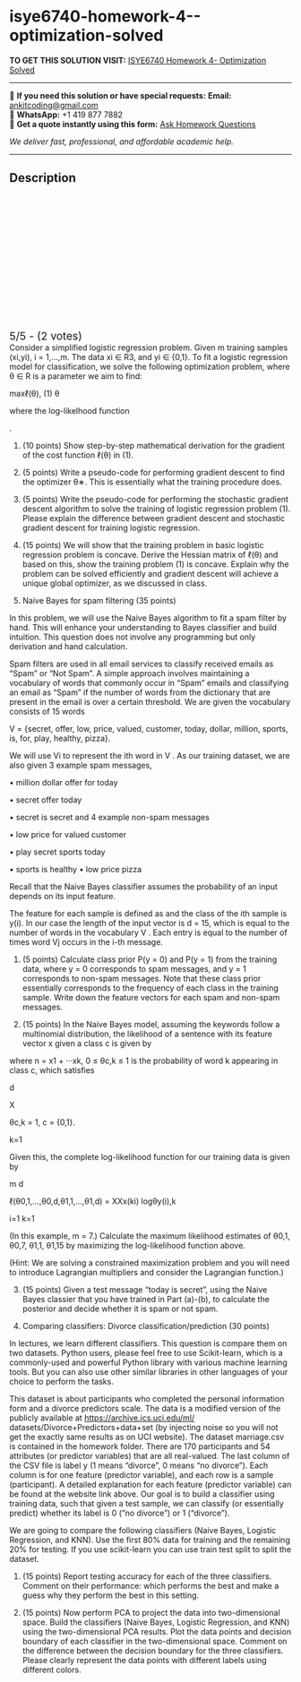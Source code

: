 # isye6740-homework-4--optimization-solved
**TO GET THIS SOLUTION VISIT:** [ISYE6740 Homework 4- Optimization Solved](https://www.ankitcodinghub.com/product/isye6740-1-optimization-35-points-solved/)


---

📩 **If you need this solution or have special requests:** **Email:** ankitcoding@gmail.com  
📱 **WhatsApp:** +1 419 877 7882  
📄 **Get a quote instantly using this form:** [Ask Homework Questions](https://www.ankitcodinghub.com/services/ask-homework-questions/)

*We deliver fast, professional, and affordable academic help.*

---

<h2>Description</h2>



<div class="kk-star-ratings kksr-auto kksr-align-center kksr-valign-top" data-payload="{&quot;align&quot;:&quot;center&quot;,&quot;id&quot;:&quot;121222&quot;,&quot;slug&quot;:&quot;default&quot;,&quot;valign&quot;:&quot;top&quot;,&quot;ignore&quot;:&quot;&quot;,&quot;reference&quot;:&quot;auto&quot;,&quot;class&quot;:&quot;&quot;,&quot;count&quot;:&quot;2&quot;,&quot;legendonly&quot;:&quot;&quot;,&quot;readonly&quot;:&quot;&quot;,&quot;score&quot;:&quot;5&quot;,&quot;starsonly&quot;:&quot;&quot;,&quot;best&quot;:&quot;5&quot;,&quot;gap&quot;:&quot;4&quot;,&quot;greet&quot;:&quot;Rate this product&quot;,&quot;legend&quot;:&quot;5\/5 - (2 votes)&quot;,&quot;size&quot;:&quot;24&quot;,&quot;title&quot;:&quot;ISYE6740 Homework 4- Optimization  Solved&quot;,&quot;width&quot;:&quot;138&quot;,&quot;_legend&quot;:&quot;{score}\/{best} - ({count} {votes})&quot;,&quot;font_factor&quot;:&quot;1.25&quot;}">

<div class="kksr-stars">

<div class="kksr-stars-inactive">
            <div class="kksr-star" data-star="1" style="padding-right: 4px">


<div class="kksr-icon" style="width: 24px; height: 24px;"></div>
        </div>
            <div class="kksr-star" data-star="2" style="padding-right: 4px">


<div class="kksr-icon" style="width: 24px; height: 24px;"></div>
        </div>
            <div class="kksr-star" data-star="3" style="padding-right: 4px">


<div class="kksr-icon" style="width: 24px; height: 24px;"></div>
        </div>
            <div class="kksr-star" data-star="4" style="padding-right: 4px">


<div class="kksr-icon" style="width: 24px; height: 24px;"></div>
        </div>
            <div class="kksr-star" data-star="5" style="padding-right: 4px">


<div class="kksr-icon" style="width: 24px; height: 24px;"></div>
        </div>
    </div>

<div class="kksr-stars-active" style="width: 138px;">
            <div class="kksr-star" style="padding-right: 4px">


<div class="kksr-icon" style="width: 24px; height: 24px;"></div>
        </div>
            <div class="kksr-star" style="padding-right: 4px">


<div class="kksr-icon" style="width: 24px; height: 24px;"></div>
        </div>
            <div class="kksr-star" style="padding-right: 4px">


<div class="kksr-icon" style="width: 24px; height: 24px;"></div>
        </div>
            <div class="kksr-star" style="padding-right: 4px">


<div class="kksr-icon" style="width: 24px; height: 24px;"></div>
        </div>
            <div class="kksr-star" style="padding-right: 4px">


<div class="kksr-icon" style="width: 24px; height: 24px;"></div>
        </div>
    </div>
</div>


<div class="kksr-legend" style="font-size: 19.2px;">
            5/5 - (2 votes)    </div>
    </div>
Consider a simplified logistic regression problem. Given m training samples (xi,yi), i = 1,…,m. The data xi ∈ R3, and yi ∈ {0,1}. To fit a logistic regression model for classification, we solve the following optimization problem, where θ ∈ R is a parameter we aim to find:

maxℓ(θ), (1) θ

where the log-likelhood function

.

1. (10 points) Show step-by-step mathematical derivation for the gradient of the cost function ℓ(θ) in (1).

2. (5 points) Write a pseudo-code for performing gradient descent to find the optimizer θ∗. This is essentially what the training procedure does.

3. (5 points) Write the pseudo-code for performing the stochastic gradient descent algorithm to solve the training of logistic regression problem (1). Please explain the difference between gradient descent and stochastic gradient descent for training logistic regression.

4. (15 points) We will show that the training problem in basic logistic regression problem is concave. Derive the Hessian matrix of ℓ(θ) and based on this, show the training problem (1) is concave. Explain why the problem can be solved efficiently and gradient descent will achieve a unique global optimizer, as we discussed in class.

2. Naive Bayes for spam filtering (35 points)

In this problem, we will use the Naive Bayes algorithm to fit a spam filter by hand. This will enhance your understanding to Bayes classifier and build intuition. This question does not involve any programming but only derivation and hand calculation.

Spam filters are used in all email services to classify received emails as “Spam” or “Not Spam”. A simple approach involves maintaining a vocabulary of words that commonly occur in “Spam” emails and classifying an email as “Spam” if the number of words from the dictionary that are present in the email is over a certain threshold. We are given the vocabulary consists of 15 words

V = {secret, offer, low, price, valued, customer, today, dollar, million, sports, is, for, play, healthy, pizza}.

We will use Vi to represent the ith word in V . As our training dataset, we are also given 3 example spam messages,

• million dollar offer for today

• secret offer today

• secret is secret and 4 example non-spam messages

• low price for valued customer

• play secret sports today

• sports is healthy • low price pizza

Recall that the Naive Bayes classifier assumes the probability of an input depends on its input feature.

The feature for each sample is defined as and the class of the ith sample is y(i). In our case the length of the input vector is d = 15, which is equal to the number of words in the vocabulary V . Each entry is equal to the number of times word Vj occurs in the i-th message.

1. (5 points) Calculate class prior P(y = 0) and P(y = 1) from the training data, where y = 0 corresponds to spam messages, and y = 1 corresponds to non-spam messages. Note that these class prior essentially corresponds to the frequency of each class in the training sample. Write down the feature vectors for each spam and non-spam messages.

2. (15 points) In the Naive Bayes model, assuming the keywords follow a multinomial distribution, the likelihood of a sentence with its feature vector x given a class c is given by

where n = x1 + ···xk, 0 ≤ θc,k ≤ 1 is the probability of word k appearing in class c, which satisfies

d

X

θc,k = 1, c = {0,1}.

k=1

Given this, the complete log-likelihood function for our training data is given by

m d

ℓ(θ0,1,…,θ0,d,θ1,1,…,θ1,d) = XXx(ki) logθy(i),k

i=1 k=1

(In this example, m = 7.) Calculate the maximum likelihood estimates of θ0,1, θ0,7, θ1,1, θ1,15 by maximizing the log-likelihood function above.

(Hint: We are solving a constrained maximization problem and you will need to introduce Lagrangian multipliers and consider the Lagrangian function.)

3. (15 points) Given a test message “today is secret”, using the Naive Bayes classier that you have trained in Part (a)-(b), to calculate the posterior and decide whether it is spam or not spam.

3. Comparing classifiers: Divorce classification/prediction (30 points)

In lectures, we learn different classifiers. This question is compare them on two datasets. Python users, please feel free to use Scikit-learn, which is a commonly-used and powerful Python library with various machine learning tools. But you can also use other similar libraries in other languages of your choice to perform the tasks.

This dataset is about participants who completed the personal information form and a divorce predictors scale. The data is a modified version of the publicly available at https://archive.ics.uci.edu/ml/ datasets/Divorce+Predictors+data+set (by injecting noise so you will not get the exactly same results as on UCI website). The dataset marriage.csv is contained in the homework folder. There are 170 participants and 54 attributes (or predictor variables) that are all real-valued. The last column of the CSV file is label y (1 means “divorce”, 0 means “no divorce”). Each column is for one feature (predictor variable), and each row is a sample (participant). A detailed explanation for each feature (predictor variable) can be found at the website link above. Our goal is to build a classifier using training data, such that given a test sample, we can classify (or essentially predict) whether its label is 0 (“no divorce”) or 1 (“divorce”).

We are going to compare the following classifiers (Naive Bayes, Logistic Regression, and KNN). Use the first 80% data for training and the remaining 20% for testing. If you use scikit-learn you can use train test split to split the dataset.

1. (15 points) Report testing accuracy for each of the three classifiers. Comment on their performance: which performs the best and make a guess why they perform the best in this setting.

2. (15 points) Now perform PCA to project the data into two-dimensional space. Build the classifiers (Naive Bayes, Logistic Regression, and KNN) using the two-dimensional PCA results. Plot the data points and decision boundary of each classifier in the two-dimensional space. Comment on the difference between the decision boundary for the three classifiers. Please clearly represent the data points with different labels using different colors.
